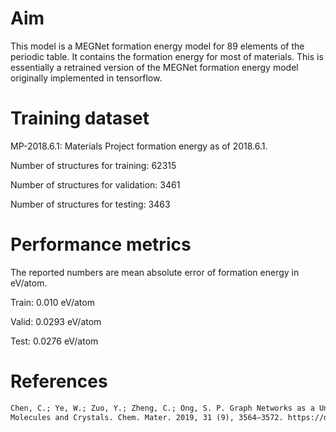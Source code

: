 # Aim

This model is a MEGNet formation energy model for 89 elements of the periodic table. It contains the formation
energy for most of materials. This is essentially a retrained version of the MEGNet formation energy model
originally implemented in tensorflow.

# Training dataset

MP-2018.6.1: Materials Project formation energy as of 2018.6.1.

Number of structures for training: 62315

Number of structures for validation: 3461

Number of structures for testing: 3463

# Performance metrics

The reported numbers are mean absolute error of formation energy in eV/atom.

Train: 0.010 eV/atom

Valid: 0.0293 eV/atom

Test: 0.0276 eV/atom

# References

```txt
Chen, C.; Ye, W.; Zuo, Y.; Zheng, C.; Ong, S. P. Graph Networks as a Universal Machine Learning Framework for
Molecules and Crystals. Chem. Mater. 2019, 31 (9), 3564–3572. https://doi.org/10.1021/acs.chemmater.9b01294.
```

